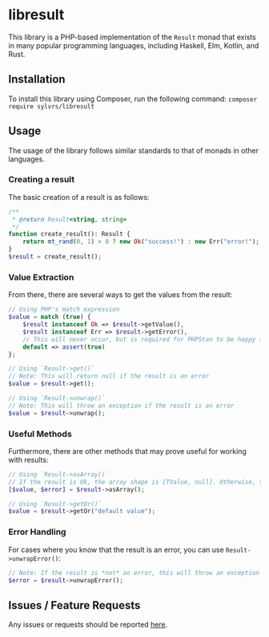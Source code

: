 # libresult
This library is a PHP-based implementation of the `Result` monad that exists in many popular programming languages, including Haskell, Elm, Kotlin, and Rust.

## Installation
To install this library using Composer, run the following command:
`composer require sylvrs/libresult`

## Usage
The usage of the library follows similar standards to that of monads in other languages.

### Creating a result
The basic creation of a result is as follows:
```php
/**
 * @return Result<string, string>
 */
function create_result(): Result {
    return mt_rand(0, 1) > 0 ? new Ok("success!") : new Err("error!");
}
$result = create_result();
```

### Value Extraction
From there, there are several ways to get the values from the result:
```php
// Using PHP's match expression
$value = match (true) {
    $result instanceof Ok => $result->getValue(),
    $result instanceof Err => $result->getError(),
    // This will never occur, but is required for PHPStan to be happy in most levels
    default => assert(true)
};

// Using `Result->get()`
// Note: This will return null if the result is an error
$value = $result->get();

// Using `Result->unwrap()`
// Note: This will throw an exception if the result is an error
$value = $result->unwrap();
```


### Useful Methods
Furthermore, there are other methods that may prove useful for working with results:
```php
// Using `Result->asArray()`
// If the result is Ok, the array shape is [TValue, null]. Otherwise, the array shape is [null, TError]
[$value, $error] = $result->asArray();

// Using `Result->getOr()`
$value = $result->getOr("default value");
```

### Error Handling
For cases where you know that the result is an error, you can use `Result->unwrapError()`:
```php
// Note: If the result is *not* an error, this will throw an exception
$error = $result->unwrapError();
```

## Issues / Feature Requests
Any issues or requests should be reported [here](https://github.com/sylvrs/libresult/issues).